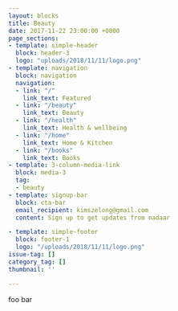 ```yaml
---
layout: blocks
title: Beauty
date: 2017-11-22 23:00:00 +0000
page_sections:
- template: simple-header
  block: header-3
  logo: "uploads/2018/11/11/logo.png"
- template: navigation
  block: navigation
  navigation:
  - link: "/"
    link_text: Featured
  - link: "/beauty"
    link_text: Beauty
  - link: "/health"
    link_text: Health & wellbeing
  - link: "/home"
    link_text: Home & Kitchen
  - link: "/books"
    link_text: Books
- template: 3-column-media-link
  block: media-3
  tag:
  - beauty
- template: signup-bar
  block: cta-bar
  email_recipient: kimszelong@gmail.com
  content: Sign up to get updates from nadaar

- template: simple-footer
  block: footer-1
  logo: "/uploads/2018/11/11/logo.png"
issue-tag: []
category_tag: []
thumbnail: ''

---
```

foo bar